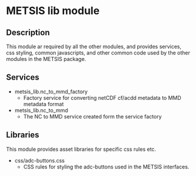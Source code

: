 # METSIS lib module

## Description
This module ar required by all the other modules, and provides services, css styling, common javascripts, and other common code used
by the other modules in the METSIS package.


## Services

* metsis_lib.nc_to_mmd_factory
	- Factory service for converting netCDF cf/acdd metadata to MMD metadata format
* metsis_lib.nc_to_mmd
	- The NC to MMD service created form the service factory


## Libraries
This module provides asset libraries for specific css rules etc.

* css/adc-buttons.css
	- CSS rules for styling the adc-buttons used in the METSIS interfaces.
